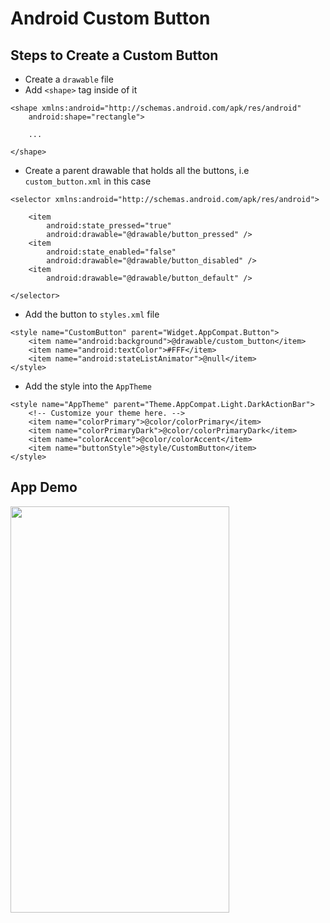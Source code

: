 # Android Custom Button

## Steps to Create a Custom Button
* Create a `drawable` file
* Add `<shape>` tag inside of it
```
<shape xmlns:android="http://schemas.android.com/apk/res/android"
    android:shape="rectangle">

    ...

</shape>
```
* Create a parent drawable that holds all the buttons, i.e `custom_button.xml` in this case
```
<selector xmlns:android="http://schemas.android.com/apk/res/android">

    <item
        android:state_pressed="true"
        android:drawable="@drawable/button_pressed" />
    <item
        android:state_enabled="false"
        android:drawable="@drawable/button_disabled" />
    <item
        android:drawable="@drawable/button_default" />

</selector>
```
* Add the button to `styles.xml` file
```
<style name="CustomButton" parent="Widget.AppCompat.Button">
    <item name="android:background">@drawable/custom_button</item>
    <item name="android:textColor">#FFF</item>
    <item name="android:stateListAnimator">@null</item>
</style>
```
* Add the style into the `AppTheme`
```
<style name="AppTheme" parent="Theme.AppCompat.Light.DarkActionBar">
    <!-- Customize your theme here. -->
    <item name="colorPrimary">@color/colorPrimary</item>
    <item name="colorPrimaryDark">@color/colorPrimaryDark</item>
    <item name="colorAccent">@color/colorAccent</item>
    <item name="buttonStyle">@style/CustomButton</item>
</style>
```

## App Demo
<img src="https://i.gyazo.com/c6b4c200165a985717309671dfe429ad.gif" height="650px" width="350px" />
